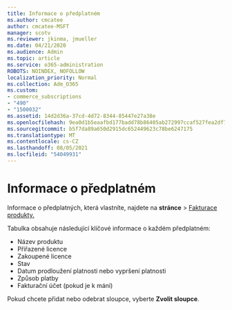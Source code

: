 ```yaml
---
title: Informace o předplatném
ms.author: cmcatee
author: cmcatee-MSFT
manager: scotv
ms.reviewer: jkinma, jmueller
ms.date: 04/21/2020
ms.audience: Admin
ms.topic: article
ms.service: o365-administration
ROBOTS: NOINDEX, NOFOLLOW
localization_priority: Normal
ms.collection: Adm_O365
ms.custom:
- commerce_subscriptions
- "490"
- "1500032"
ms.assetid: 14d2d36a-37cd-4d72-8344-85447e27a38e
ms.openlocfilehash: 9ea0d1b5eaafbd177badd78b86405ab272997ccaf527fea2df739cc98ce1a9f4
ms.sourcegitcommit: b5f7da89a650d2915dc652449623c78be6247175
ms.translationtype: MT
ms.contentlocale: cs-CZ
ms.lasthandoff: 08/05/2021
ms.locfileid: "54049931"
---
```

# <a name="subscription-information"></a>Informace o předplatném

Informace o předplatných, která vlastníte, najdete na **stránce** \> [Fakturace produkty.](https://go.microsoft.com/fwlink/p/?linkid=842054)
  
Tabulka obsahuje následující klíčové informace o každém předplatném:
  
- Název produktu
- Přiřazené licence
- Zakoupené licence
- Stav
- Datum prodloužení platnosti nebo vypršení platnosti
- Způsob platby
- Fakturační účet (pokud je k mání)
 
Pokud chcete přidat nebo odebrat sloupce, vyberte **Zvolit sloupce**.
